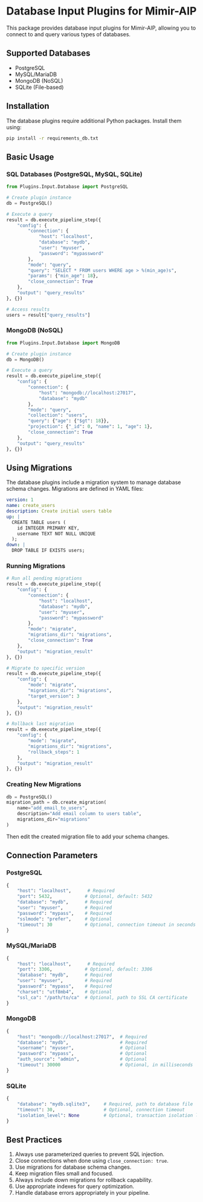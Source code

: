 # Database Input Plugins for Mimir-AIP

This package provides database input plugins for Mimir-AIP, allowing you to connect to and query various types of databases.

## Supported Databases

- PostgreSQL
- MySQL/MariaDB 
- MongoDB (NoSQL)
- SQLite (File-based)

## Installation

The database plugins require additional Python packages. Install them using:

```bash
pip install -r requirements_db.txt
```

## Basic Usage

### SQL Databases (PostgreSQL, MySQL, SQLite)

```python
from Plugins.Input.Database import PostgreSQL

# Create plugin instance
db = PostgreSQL()

# Execute a query
result = db.execute_pipeline_step({
    "config": {
        "connection": {
            "host": "localhost",
            "database": "mydb",
            "user": "myuser",
            "password": "mypassword"
        },
        "mode": "query",
        "query": "SELECT * FROM users WHERE age > %(min_age)s",
        "params": {"min_age": 18},
        "close_connection": True
    },
    "output": "query_results"
}, {})

# Access results
users = result["query_results"]
```

### MongoDB (NoSQL)

```python
from Plugins.Input.Database import MongoDB

# Create plugin instance
db = MongoDB()

# Execute a query
result = db.execute_pipeline_step({
    "config": {
        "connection": {
            "host": "mongodb://localhost:27017",
            "database": "mydb"
        },
        "mode": "query",
        "collection": "users",
        "query": {"age": {"$gt": 18}},
        "projection": {"_id": 0, "name": 1, "age": 1},
        "close_connection": True
    },
    "output": "query_results"
}, {})
```

## Using Migrations

The database plugins include a migration system to manage database schema changes. Migrations are defined in YAML files:

```yaml
version: 1
name: create_users
description: Create initial users table
up: |
  CREATE TABLE users (
    id INTEGER PRIMARY KEY,
    username TEXT NOT NULL UNIQUE
  );
down: |
  DROP TABLE IF EXISTS users;
```

### Running Migrations

```python
# Run all pending migrations
result = db.execute_pipeline_step({
    "config": {
        "connection": {
            "host": "localhost",
            "database": "mydb",
            "user": "myuser",
            "password": "mypassword"
        },
        "mode": "migrate",
        "migrations_dir": "migrations",
        "close_connection": True
    },
    "output": "migration_result"
}, {})

# Migrate to specific version
result = db.execute_pipeline_step({
    "config": {
        "mode": "migrate",
        "migrations_dir": "migrations",
        "target_version": 3
    },
    "output": "migration_result"
}, {})

# Rollback last migration
result = db.execute_pipeline_step({
    "config": {
        "mode": "migrate",
        "migrations_dir": "migrations",
        "rollback_steps": 1
    },
    "output": "migration_result"
}, {})
```

### Creating New Migrations

```python
db = PostgreSQL()
migration_path = db.create_migration(
    name="add_email_to_users",
    description="Add email column to users table",
    migrations_dir="migrations"
)
```

Then edit the created migration file to add your schema changes.

## Connection Parameters

### PostgreSQL
```python
{
    "host": "localhost",      # Required
    "port": 5432,            # Optional, default: 5432
    "database": "mydb",      # Required
    "user": "myuser",        # Required
    "password": "mypass",    # Required
    "sslmode": "prefer",     # Optional
    "timeout": 30            # Optional, connection timeout in seconds
}
```

### MySQL/MariaDB
```python
{
    "host": "localhost",      # Required
    "port": 3306,            # Optional, default: 3306
    "database": "mydb",      # Required
    "user": "myuser",        # Required
    "password": "mypass",    # Required
    "charset": "utf8mb4",    # Optional
    "ssl_ca": "/path/to/ca"  # Optional, path to SSL CA certificate
}
```

### MongoDB
```python
{
    "host": "mongodb://localhost:27017",  # Required
    "database": "mydb",                   # Required
    "username": "myuser",                 # Optional
    "password": "mypass",                 # Optional
    "auth_source": "admin",               # Optional
    "timeout": 30000                      # Optional, in milliseconds
}
```

### SQLite
```python
{
    "database": "mydb.sqlite3",     # Required, path to database file
    "timeout": 30,                  # Optional, connection timeout
    "isolation_level": None         # Optional, transaction isolation level
}
```

## Best Practices

1. Always use parameterized queries to prevent SQL injection.
2. Close connections when done using `close_connection: true`.
3. Use migrations for database schema changes.
4. Keep migration files small and focused.
5. Always include down migrations for rollback capability.
6. Use appropriate indexes for query optimization.
7. Handle database errors appropriately in your pipeline.